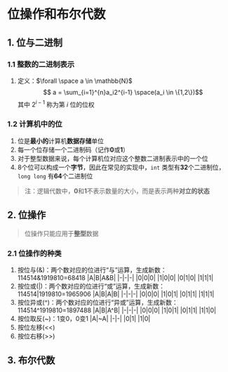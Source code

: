# 位操作和布尔代数

## 1. 位与二进制

### 1.1 整数的二进制表示

1. 定义：$\forall \space a \in \mathbb{N}$
   $$ a = \sum_{i=1}^{n}a_i2^{i-1} \space(a_i \in \{1,2\})$$
   其中 $2^{i-1}$ 称为第 $i$ 位的位权

### 1.2 计算机中的位

1. 位是**最小的**计算机**数据存储**单位
2. 每一个位存储一个二进制码（记作**0**或**1**）
3. 对于整型数据来说，每个计算机位对应这个整数二进制表示中的一个位
4. 8个位可以构成一个**字节**，因此在常见的实现中，`int` 类型有**32**个二进制位，`long long` 有**64**个二进制位

> 注：逻辑代数中，**0**和**1**不表示数量的大小，而是表示两种**对立的状态**

## 2. 位操作

> 位操作只能应用于**整型**数据

### 2.1 位操作的种类

1. 按位与(&)：两个数对应的位进行“与”运算，生成新数：114514&1919810=68418
   |A|B|A&B|
   |-|-|-|
   |0|0|0|
   |1|0|0|
   |0|1|0|
   |1|1|1|
2. 按位或(|)：两个数对应的位进行“或”运算，生成新数：114514|1919810=1965906
   |A|B|A\|B|
   |-|-|-|
   |0|0|0|
   |1|0|1|
   |0|1|1|
   |1|1|1|
3. 按位异或(\^)：两个数对应的位进行“异或”运算，生成新数：114514\^1919810=1897488
   |A|B|A^B|
   |-|-|-|
   |0|0|0|
   |1|0|1|
   |0|1|1|
   |1|1|0|
4. 按位取反(~)：1变0，0变1
   |A|~A|
   |-|-|
   |0|1|
   |1|0|
5. 按位左移(<<)
6. 按位右移(>>)

## 3. 布尔代数
